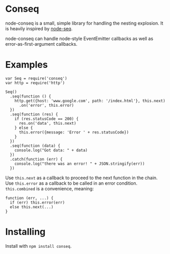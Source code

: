 Conseq
======

node-conseq is a small, simple library for handling the nesting explosion. It
is heavily inspired by [node-seq](http://github.com/substack/node-seq).

node-conseq can handle node-style EventEmitter callbacks as well as
error-as-first-argument callbacks.

Examples
========

    var Seq = require('conseq')
    var http = require('http')
    
    Seq()
      .seq(function () {
        http.get({host: 'www.google.com', path: '/index.html'}, this.next)
          .on('error', this.error)
      })
      .seq(function (res) {
        if (res.statusCode == 200) {
          res.on('data', this.next)
        } else {
          this.error({message: 'Error ' + res.statusCode})
        }
      })
      .seq(function (data) {
        console.log("Got data: " + data)
      })
      .catch(function (err) {
        console.log("there was an error! " + JSON.stringify(err))
      })

Use `this.next` as a callback to proceed to the next function in the chain. Use
`this.error` as a callback to be called in an error condition. `this.combined`
is a convenience, meaning:

    function (err, ...) {
      if (err) this.error(err)
      else this.next(...)
    }

Installing
==========
Install with `npm install conseq`.

